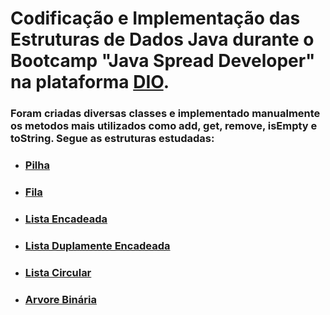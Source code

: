 # Codificação e Implementação das Estruturas de Dados Java durante o Bootcamp "Java Spread Developer" na plataforma [DIO](dio.me).

### Foram criadas diversas classes e implementado manualmente os metodos mais utilizados como add, get, remove, isEmpty e toString. Segue as estruturas estudadas:

- ### [Pilha](https://github.com/Prandera/Estrutura-de-Dados-Pilha-Java-Spread-Dio)
- ### [Fila](https://github.com/Prandera/Estrutura-de-Dados-Fila-Java-Spread-Dio)
- ### [Lista Encadeada](https://github.com/Prandera/Estrutura-de-Dados-ListaEncadeada-Java-Spread-Dio)
- ### [Lista Duplamente Encadeada](https://github.com/Prandera/Estrutura-de-Dados-ListaDuplamenteEncadeada-Java-Spread-Dio)
- ### [Lista Circular](https://github.com/Prandera/Estrutura-de-Dados-ListaCircular-Java-Spread-Dio)
- ### [Arvore Binária](https://github.com/Prandera/Estrutura-de-Dados-ArvoreBinaria-Java-Spread-Dio)
